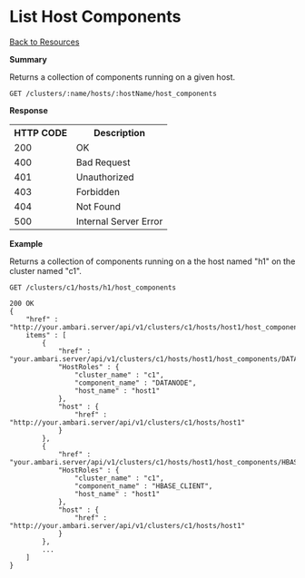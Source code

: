 <!---
Licensed to the Apache Software Foundation (ASF) under one or more
contributor license agreements. See the NOTICE file distributed with
this work for additional information regarding copyright ownership.
The ASF licenses this file to You under the Apache License, Version 2.0
(the "License"); you may not use this file except in compliance with
the License. You may obtain a copy of the License at

http://www.apache.org/licenses/LICENSE-2.0

Unless required by applicable law or agreed to in writing, software
distributed under the License is distributed on an "AS IS" BASIS,
WITHOUT WARRANTIES OR CONDITIONS OF ANY KIND, either express or implied.
See the License for the specific language governing permissions and
limitations under the License.
-->

List Host Components
=====

[Back to Resources](index.md#resources)

**Summary**

Returns a collection of components running on a given host.

    GET /clusters/:name/hosts/:hostName/host_components

**Response**
<table>
  <tr>
    <th>HTTP CODE</th>
    <th>Description</th>
  </tr>
  <tr>
    <td>200</td>
    <td>OK</td>  
  </tr>
  <tr>
    <td>400</td>
    <td>Bad Request</td>  
  </tr>
  <tr>
    <td>401</td>
    <td>Unauthorized</td>  
  </tr>
  <tr>
    <td>403</td>
    <td>Forbidden</td>  
  </tr> 
  <tr>
    <td>404</td>
    <td>Not Found</td>  
  </tr>
  <tr>
    <td>500</td>
    <td>Internal Server Error</td>  
  </tr>
</table>



**Example**

Returns a collection of components running on a the host named "h1" on the cluster named "c1".

    GET /clusters/c1/hosts/h1/host_components

    200 OK
    {
    	"href" : "http://your.ambari.server/api/v1/clusters/c1/hosts/host1/host_components",
    	items" : [
    		{
      			"href" : "your.ambari.server/api/v1/clusters/c1/hosts/host1/host_components/DATANODE",
      			"HostRoles" : {
        			"cluster_name" : "c1",
        			"component_name" : "DATANODE",
        			"host_name" : "host1"
      			},
      			"host" : {
        			"href" : "http://your.ambari.server/api/v1/clusters/c1/hosts/host1"
      			}
    		},
			{
      			"href" : "your.ambari.server/api/v1/clusters/c1/hosts/host1/host_components/HBASE_CLIENT",
      			"HostRoles" : {
        			"cluster_name" : "c1",
        			"component_name" : "HBASE_CLIENT",
        			"host_name" : "host1"
      			},
      			"host" : {
        			"href" : "http://your.ambari.server/api/v1/clusters/c1/hosts/host1"
      			}
    		},
    		...
		]
	}
